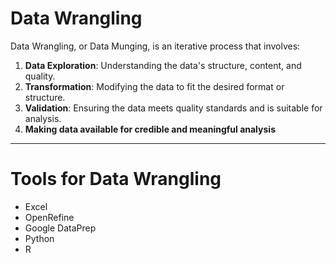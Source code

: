 # Data Wrangling
Data Wrangling, or Data Munging, is an iterative process that involves:
1. **Data Exploration**: Understanding the data's structure, content, and quality.
2. **Transformation**: Modifying the data to fit the desired format or structure.
3. **Validation**: Ensuring the data meets quality standards and is suitable for analysis.
4. **Making data available for credible and meaningful analysis**

---
# Tools for Data Wrangling
- Excel 
- OpenRefine
- Google DataPrep
- Python
- R